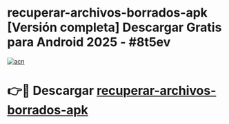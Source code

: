 # recuperar-archivos-borrados-apk  [Versión completa] Descargar Gratis para Android 2025 - #8t5ev

[![acn](https://github.com/user-attachments/assets/0f9c940e-d8b0-45ae-aac7-cd30a18b3e1c)](https://apps.freeplayer.one?title=recuperar-archivos-borrados-apk&ref=9F)

# 👉🔴 Descargar [recuperar-archivos-borrados-apk](https://apps.freeplayer.one?title=recuperar-archivos-borrados-apk&ref=9F)